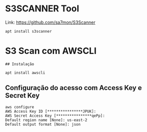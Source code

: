 # S3SCANNER Tool
Link: https://github.com/sa7mon/S3Scanner
```
apt install s3scanner
```

# S3 Scan com AWSCLI

```
## Instalação

apt install awscli
```
## Configuração do acesso com Access Key e Secret Key
```
aws configure
AWS Access Key ID [****************JPUK]: 
AWS Secret Access Key [****************qePp]: 
Default region name [None]: us-east-2
Default output format [None]: json
```

